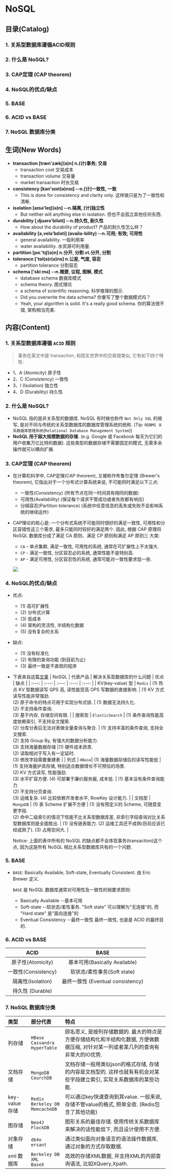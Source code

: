 # NoSQL


## 目录(Catalog)
### 1. 关系型数据库遵循ACID规则
### 2. 什么是 NoSQL?
### 3. CAP定理 (CAP theorem) 
### 4. NoSQL的优点/缺点
### 5. BASE
### 6. ACID vs BASE
### 7. NoSQL 数据库分类



## 生词(New Words)
- **transaction [træn'zækʃ(ə)n] n.(计)事务; 交易**
    + transaction cost 交易成本
    + transaction volume 交易量
    + market transaction 时长交易
- **consistency [kən'sɪst(ə)nsɪ] --n.[计]一致性, 一致**
    + This is done for consistency and clarity only. 这样做只是为了一致性和清晰. 
- **isolation [aɪsə'leɪʃ(ə)n] --n.隔离, [计]独立性**
    + But neither will anything else in isolation. 但也不会孤立其他任何东西. 
- **durability [ˌdjuərə'biləti] --n.持久性, 耐久性**
    + How about the durability of product? 产品的耐久性怎么样？
- **availability [ə,velə'bɪləti] (availa-bility) --n.可用; 有效; 可用性**
    + general availability. 一般利用率
    + water availability. 水资源可利用量.
- **partition [pɑː'tɪʃ(ə)n] n.分开, 分割  vt.分开, 分割**
- **tolerance ['tɒl(ə)r(ə)ns] n.公差, 气度, 容忍**
    + partition tolerance 分割容忍
- **schema ['skiːmə]  --n.概要, 议程, 图解, 模式**
    + database schema 数据库模式
    + schema theory. 图式理论
    + a schema of scientific reasoning. 科学推理的图示. 
    + Did you overwrite the data schema? 你重写了整个数据模式吗？
    + Yeah, your algorithm is solid. It's a really good schema.
      你的算法很不错, 架构相当完美. 



## 内容(Content)
### 1. 关系型数据库遵循 `ACID` 规则
> 事务在英文中是 transaction, 和现实世界中的交易很类似, 它有如下四个特性: 
- 1、A (Atomicity) 原子性
- 2、C (Consistency) 一致性
- 3、I (Isolation) 独立性
- 4、D (Durability) 持久性



### 2. 什么是 NoSQL?
- NoSQL 指的是非关系型的数据库.  NoSQL 有时候也称作 `Not Only SQL` 的缩写,
  是对不同与传统的关系型数据库的数据库管理系统的统称. 
  (Tip: `RDBMS 关系数据库管理系统`(`Relational Database Management System`))
- **NoSQL 用于超大规模数据的存储.**
  (e.g. Google 或 Facebook 每天为它们的用户收集万亿比特的数据). 
  这些类型的数据存储不需要固定的模式, 无需多余操作就可以横向扩展. 

### 3. CAP定理 (CAP theorem) 
 - 在计算机科学中, CAP定理(CAP theorem), 又被称作布鲁尔定理 (Brewer's theorem),
    它指出对于一个分布式计算系统来说, 不可能同时满足以下三点:
    + 一致性(Consistency) (所有节点在同一时间具有相同的数据)
    + 可用性(Availability) (保证每个请求不管成功或者失败都有响应)
    + 分隔容忍(Partition tolerance)
      (系统中任意信息的丢失或失败不会影响系统的继续运作)
- CAP理论的核心是: 一个分布式系统不可能同时很好的满足一致性,
  可用性和分区容错性这三个需求, 最多只能同时较好的满足两个. 因此, 根据 CAP
  原理将 NoSQL 数据库分成了满足 CA 原则、满足 CP 原则和满足 AP 原则三 大类: 
    + `CA` - 单点集群, 满足一致性, 可用性的系统, 通常在可扩展性上不太强大. 
    + `CP` - 满足一致性, 分区容忍必的系统, 通常性能不是特别高. 
    + `AP` - 满足可用性, 分区容忍性的系统, 通常可能对一致性要求低一些. 
  
  <img src="./MongoDB/mongoDB-images/cap-theoram-image.png"
    style="margin-left: 0;">

### 4. NoSQL的优点/缺点
- 优点:
    + (1) 高可扩展性
    + (2) 分布式计算
    + (3) 低成本
    + (4) 架构的灵活性, 半结构化数据
    + (5) 没有复杂的关系
- 缺点:
    + (1) 没有标准化
    + (2) 有限的查询功能 (到目前为止)
    + (3) 最终一致是不直观的程序
- 下表来自这篇[文章](https://www.cnblogs.com/xrq730/p/11039384.html)
  | NoSQL | 代表产品 | 解决关系型数据库的什么问题 | 优点 | 缺点 |
  | :---: | :---: | :---: | :---: | :---: |
  | KV(key-value) 型 | `Redis` | (1) 热点 KV 型数据读写 QPS 高, 读性能受高 OPS 写数据的直接影响. | (1) KV 方式读写性能非常强劲. <br>(2) 原子命令的特点可用于实现分布式锁. | (1) 数据无法持久化. <br>(2) 不支持条件查询. <br>(3) 基于内存, 存储空间有限. |
  | 搜索型 | `ElasticSearch` | (1) 条件查询性能高度依赖索引, 不支持全文搜索. <br>(2) 分库分表后无法对表做全量查询与聚合. | (1) 支持丰富的条件查询, 支持全文搜索. <br>(2) 支持 Group By, 有强大的数据分析能力. <br>(3) 支持海量数据存储 |(1) 硬件成本昂贵. <br>(2) 读取相对于写入有一定延时. <br>(3) 修改字段需要重建表  |
  | 列式 | `HBase`| (1) 海量数据存储后的读写性能低 | (1) 支持海量护具存储, 特别适合数据增长不可预估的场景. <br>(2) KV 方式读写, 性能强劲. <br>(3) 水平扩容方便. (4) 可部署于廉价服务器, 成本低. | (1) 基本没有条件查询能力 <br>(2) 不支持分页查询. <br>(3) 运维复杂. (4) 比较依赖开发者水平, RowKey 设计能力.  |
  | 文档型 | `MongoDB` | (1) 表 Scheme 扩展不方便 | (1) 没有预定义的 Scheme, 可随意变更字段. <br>(2) 命中二级索引的情况下性能不比关系型数据库差, 非索引字段查询对比关系型数据库则是全面胜出. | (1) 没有链表能力. (2) 运维工具还不成熟(目前应该已经成熟了). (3) 占用空间大. |

  Notice: 上面的表中所有的 NoSQL 的缺点都不会体现事务(transaction)这个点,
  因为这是所有 NoSQL 相比关系型数据库共有的一个问题.


### 5. BASE
- `BASE`: Basically Available, Soft-state, Eventually Consistent.
  由 Eric Brewer 定义. 
  
  `BASE` 是 NoSQL 数据库通常对可用性及一致性的弱要求原则:
    + Basically Available --基本可用
    + Soft-state --软状态/柔性事务.  "Soft state" 可以理解为"无连接"的,
      而 "Hard state" 是"面向连接"的
    + Eventual Consistency --最终一致性 最终一致性,  也是是 ACID 的最终目的. 

### 6. ACID vs BASE
|ACID|BASE|
|:---:|:---:|
|原子性(Atomicity)	|基本可用(Basically Available)|
|一致性(Consistency)	|软状态/柔性事务(Soft state)|
|隔离性(Isolation)|	最终一致性 (Eventual consistency)|
|持久性 (Durable)|	|


### 7. NoSQL 数据库分类
|类型|部分代表|特点|
|:---|:---|:---|
|列存储| `HBase` <br>`Cassandra` <br>`HyperTable` | 顾名思义, 是按列存储数据的. 最大的特点是方便存储结构化和半结构化数据, 方便做数据压缩, 对针对某一列或者某几列的查询有非常大的IO优势. |
|文档存储|`MongoDB` <br>`CourchDB`| 文档存储一般用类似json的格式存储, 存储的内容是文档型的. 这样也就有有机会对某些字段建立索引, 实现关系数据库的某些功能.  |
|key-value 存储| `Redis` <br>`Berkeley DB` <br>`MemcacheDB` | 可以通过key快速查询到其value. 一般来说, 存储不管value的格式, 照单全收. (Redis包含了其他功能) |
|图存储| `Neo4J` <br>`FlockDB` | 图形关系的最佳存储. 使用传统关系数据库来解决的话性能低下, 而且设计使用不方便. |
|对象存储| `db4o` <br>`ersant`| 通过类似面向对象语言的语法操作数据库, 通过对象的方式存取数据. |
|xml 数据库| `Berkeley DB XML` <br>`BaseX`| 高效的存储XML数据, 并支持XML的内部查询语法, 比如XQuery,Xpath. |
